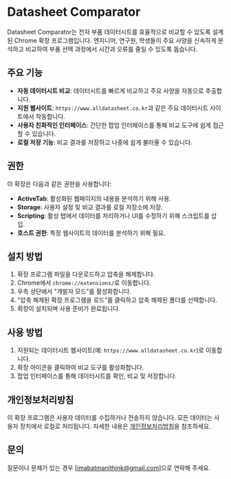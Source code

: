 # Datasheet Comparator

Datasheet Comparator는 전자 부품 데이터시트를 효율적으로 비교할 수 있도록 설계된 Chrome 확장 프로그램입니다. 엔지니어, 연구원, 학생들이 주요 사양을 신속하게 분석하고 비교하여 부품 선택 과정에서 시간과 오류를 줄일 수 있도록 돕습니다.

## 주요 기능

- **자동 데이터시트 비교**: 데이터시트를 빠르게 비교하고 주요 사양을 자동으로 추출합니다.
- **지원 웹사이트**: `https://www.alldatasheet.co.kr`과 같은 주요 데이터시트 사이트에서 작동합니다.
- **사용자 친화적인 인터페이스**: 간단한 팝업 인터페이스를 통해 비교 도구에 쉽게 접근할 수 있습니다.
- **로컬 저장 기능**: 비교 결과를 저장하고 나중에 쉽게 불러올 수 있습니다.

## 권한

이 확장은 다음과 같은 권한을 사용합니다:
- **ActiveTab**: 활성화된 웹페이지의 내용을 분석하기 위해 사용.
- **Storage**: 사용자 설정 및 비교 결과를 로컬 저장소에 저장.
- **Scripting**: 활성 탭에서 데이터를 처리하거나 UI를 수정하기 위해 스크립트를 삽입.
- **호스트 권한**: 특정 웹사이트의 데이터를 분석하기 위해 필요.

## 설치 방법

1. 확장 프로그램 파일을 다운로드하고 압축을 해제합니다.
2. Chrome에서 `chrome://extensions/`로 이동합니다.
3. 우측 상단에서 "개발자 모드"를 활성화합니다.
4. "압축 해제된 확장 프로그램을 로드"를 클릭하고 압축 해제된 폴더를 선택합니다.
5. 확장이 설치되며 사용 준비가 완료됩니다.

## 사용 방법

1. 지원되는 데이터시트 웹사이트(예: `https://www.alldatasheet.co.kr`)로 이동합니다.
2. 확장 아이콘을 클릭하여 비교 도구를 활성화합니다.
3. 팝업 인터페이스를 통해 데이터시트를 확인, 비교 및 저장합니다.

## 개인정보처리방침

이 확장 프로그램은 사용자 데이터를 수집하거나 전송하지 않습니다. 모든 데이터는 사용자 장치에서 로컬로 처리됩니다. 자세한 내용은 [개인정보처리방침](#)을 참조하세요.

## 문의

질문이나 문제가 있는 경우 [imabatmanithink@gmail.com]으로 연락해 주세요.
